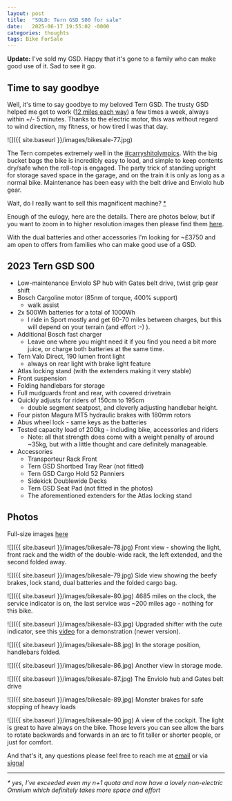 ```yaml
---
layout: post
title:  "SOLD: Tern GSD S00 for sale"
date:   2025-06-17 19:55:02 -0000
categories: thoughts 
tags: Bike ForSale
---
```


**Update:** I've sold my GSD. Happy that it's gone to a family who can make good use of it. Sad to see it go. 

## Time to say goodbye
Well, it's time to say goodbye to my beloved Tern GSD. The trusty GSD helped me get to work ([12 miles each way]({{site-url}}/blog/2025/01/favourite-work/)) a few times a week, always within +/- 5 minutes. Thanks to the electric motor, this was without regard to wind direction, my fitness, or how tired I was that day.

![]({{ site.baseurl }}/images/bikesale-77.jpg)

The Tern competes extremely well in the [#carryshitolympics](https://www.mas.to/tags/carryshitolympics). With the big bucket bags the bike is incredibly easy to load, and simple to keep contents dry/safe when the roll-top is engaged. The party trick of standing upright for storage saved space in the garage, and on the train it is only as long as a normal bike.  Maintenance has been easy with the belt drive and Enviolo hub gear. 

Wait, do I really want to sell this magnificent machine? [\*](#yes)

Enough of the eulogy, here are the details. There are photos below, but if you want to zoom in to higher resolution images then please find them [here][photos]. 

With the dual batteries and other accessories I'm looking for ~£3750 and am open to offers from families who can make good use of a GSD. 

## 2023 Tern GSD S00

- Low-maintenance Enviolo SP hub with Gates belt drive, twist grip gear shift 
- Bosch Cargoline motor (85nm of torque, 400% support)
    - walk assist
- 2x 500Wh batteries for a total of 1000Wh
    - I ride in Sport mostly and get 60-70 miles between charges, but this will depend on your terrain (and effort :-) ).  
- Additional Bosch fast charger
    - Leave one where you might need it if you find you need a bit more juice, or charge both batteries at the same time. 
- Tern Valo Direct, 190 lumen front light
    - always on rear light with brake light feature
- Atlas locking stand (with the extenders making it very stable)
- Front suspension 
- Folding handlebars for storage
- Full mudguards front and rear, with covered drivetrain
- Quickly adjusts for riders of 150cm to 195cm 
    - double segment seatpost, and cleverly adjusting handlebar height.
- Four piston Magura MT5 hydraulic brakes with 180mm rotors
- Abus wheel lock - same keys as the batteries
- Tested capacity load of 200kg - including bike, accessories and riders 
    - Note: all that strength does come with a weight penalty of around ~35kg, but with a little thought and care definitely manageable.  
- Accessories 
    - Transporteur Rack Front
    - Tern GSD Shortbed Tray Rear (not fitted)
    - Tern GSD Cargo Hold 52 Panniers
    - Sidekick Doublewide Decks
    - Tern GSD Seat Pad (not fitted in the photos)
    - The aforementioned extenders for the Atlas locking stand 
    
## Photos 

Full-size images [here][photos] 

![]({{ site.baseurl }}/images/bikesale-78.jpg)
Front view - showing the light, front rack and the width of the double-wide rack, the left extended, and the second folded away. 

![]({{ site.baseurl }}/images/bikesale-79.jpg)
Side view showing the beefy brakes, lock stand, dual batteries and the folded cargo bag. 

![]({{ site.baseurl }}/images/bikesale-80.jpg)
4685 miles on the clock, the service indicator is on, the last service was ~200 miles ago - nothing for this bike. 

![]({{ site.baseurl }}/images/bikesale-83.jpg)
Upgraded shifter with the cute indicator, see this [video][video] for a demonstration (newer version).


![]({{ site.baseurl }}/images/bikesale-88.jpg)
In the storage position, handlebars folded. 

![]({{ site.baseurl }}/images/bikesale-86.jpg)
Another view in storage mode. 

![]({{ site.baseurl }}/images/bikesale-87.jpg)
The Enviolo hub and Gates belt drive 

![]({{ site.baseurl }}/images/bikesale-89.jpg)
Monster brakes for safe stopping of heavy loads

![]({{ site.baseurl }}/images/bikesale-90.jpg)
A view of the cockpit. The light is great to have always on the bike. Those levers you can see allow the bars to rotate backwards and forwards in an arc to fit taller or shorter people, or just for comfort. 

And that's it, any questions please feel free to reach me at [email](mailto:steve.bannister@hey.com) or via [signal](https://signal.me/#eu/xCj7oVpcFf4JBMpjcPAm-XsetEhldoanWQxo-LtMRCnCmQSWH_9F57M8jZo15vol)

-----

<a name="yes"></a>
*\* yes, I've exceeded even my n+1 quota and now have a lovely non-electric Omnium which definitely takes more space and effort*  

[photos]: https://photos.human-speed.com/share/rdTkEN38k6b9UrPyRNWqrdAZjIEpvlSLs2Mx1gVBeqmIXIPeAKsWojmBilq7ZsTqfXc
[video]: https://youtu.be/1t6DPWs7ozw?si=9kXPMcyvL4GGKqBH
